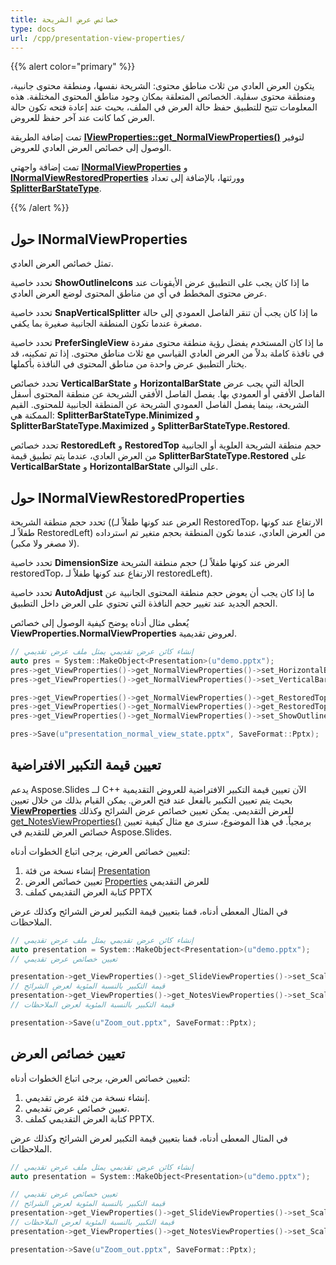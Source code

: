 ```yaml
---
title: خصائص عرض الشريحة
type: docs
url: /cpp/presentation-view-properties/
---
```


{{% alert color="primary" %}} 

يتكون العرض العادي من ثلاث مناطق محتوى: الشريحة نفسها، ومنطقة محتوى جانبية، ومنطقة محتوى سفلية. الخصائص المتعلقة بمكان وجود مناطق المحتوى المختلفة. هذه المعلومات تتيح للتطبيق حفظ حالة العرض في الملف، بحيث عند إعادة فتحه تكون حالة العرض كما كانت عند آخر حفظ للعروض.

تمت إضافة الطريقة [**IViewProperties::get_NormalViewProperties()**](https://reference.aspose.com/slides/cpp/class/aspose.slides.i_view_properties#aa8add44edf3e3ac578e0bf8f32617b06) لتوفير الوصول إلى خصائص العرض العادي للعروض. 

تمت إضافة واجهتي [**INormalViewProperties**](https://reference.aspose.com/slides/cpp/class/aspose.slides.i_normal_view_properties) و [**INormalViewRestoredProperties**](https://reference.aspose.com/slides/cpp/class/aspose.slides.i_normal_view_restored_properties) وورثتها، بالإضافة إلى تعداد [**SplitterBarStateType**](https://reference.aspose.com/slides/cpp/namespace/aspose.slides#ac12b36e68eb35cfd6ae026915e071950).

{{% /alert %}} 



## **حول INormalViewProperties** #

تمثل خصائص العرض العادي.

تحدد خاصية **ShowOutlineIcons** ما إذا كان يجب على التطبيق عرض الأيقونات عند عرض محتوى المخطط في أي من مناطق المحتوى لوضع العرض العادي.

تحدد خاصية **SnapVerticalSplitter** ما إذا كان يجب أن تنقر الفاصل العمودي إلى حالة مصغرة عندما تكون المنطقة الجانبية صغيرة بما يكفي.

تحدد خاصية **PreferSingleView** ما إذا كان المستخدم يفضل رؤية منطقة محتوى مفردة في نافذة كاملة بدلاً من العرض العادي القياسي مع ثلاث مناطق محتوى. إذا تم تمكينه، قد يختار التطبيق عرض واحدة من مناطق المحتوى في النافذة بأكملها.

تحدد خصائص **VerticalBarState** و **HorizontalBarState** الحالة التي يجب عرض الفاصل الأفقي أو العمودي بها. يفصل الفاصل الأفقي الشريحة عن منطقة المحتوى أسفل الشريحة، بينما يفصل الفاصل العمودي الشريحة عن المنطقة الجانبية للمحتوى. القيم الممكنة هي: **SplitterBarStateType.Minimized** و **SplitterBarStateType.Maximized** و **SplitterBarStateType.Restored**.

تحدد خصائص **RestoredLeft** و **RestoredTop** حجم منطقة الشريحة العلوية أو الجانبية من العرض العادي، عندما يتم تطبيق قيمة **SplitterBarStateType.Restored** على **VerticalBarState** و **HorizontalBarState** على التوالي.



## **حول INormalViewRestoredProperties** #

تحدد حجم منطقة الشريحة ((العرض عند كونها طفلاً لـ RestoredTop، الارتفاع عند كونها طفلاً لـ RestoredLeft) من العرض العادي، عندما تكون المنطقة بحجم متغير تم استرداده (لا مصغر ولا مكبر).

تحدد خاصية **DimensionSize** حجم منطقة الشريحة (العرض عند كونها طفلاً لـ restoredTop، الارتفاع عند كونها طفلاً لـ restoredLeft).

تحدد خاصية **AutoAdjust** ما إذا كان يجب أن يعوض حجم منطقة المحتوى الجانبية عن الحجم الجديد عند تغيير حجم النافذة التي تحتوي على العرض داخل التطبيق.

يُعطى مثال أدناه يوضح كيفية الوصول إلى خصائص **ViewProperties.NormalViewProperties** لعروض تقديمية.

``` cpp
// إنشاء كائن عرض تقديمي يمثل ملف عرض تقديمي
auto pres = System::MakeObject<Presentation>(u"demo.pptx");
pres->get_ViewProperties()->get_NormalViewProperties()->set_HorizontalBarState(SplitterBarStateType::Restored);
pres->get_ViewProperties()->get_NormalViewProperties()->set_VerticalBarState(SplitterBarStateType::Maximized);

pres->get_ViewProperties()->get_NormalViewProperties()->get_RestoredTop()->set_AutoAdjust(true);
pres->get_ViewProperties()->get_NormalViewProperties()->get_RestoredTop()->set_DimensionSize(80.0f);
pres->get_ViewProperties()->get_NormalViewProperties()->set_ShowOutlineIcons(true);

pres->Save(u"presentation_normal_view_state.pptx", SaveFormat::Pptx);
```


## **تعيين قيمة التكبير الافتراضية**
يدعم Aspose.Slides لــ C++ الآن تعيين قيمة التكبير الافتراضية للعروض التقديمية بحيث يتم تعيين التكبير بالفعل عند فتح العرض. يمكن القيام بذلك من خلال تعيين [**ViewProperties**](https://reference.aspose.com/slides/cpp/class/aspose.slides.view_properties) للعرض التقديمي. يمكن تعيين خصائص عرض الشرائح وكذلك [get_NotesViewProperties()](https://reference.aspose.com/slides/cpp/class/aspose.slides.view_properties#a86ad6559c9c0768d8210fdb86c86cf98) برمجياً. في هذا الموضوع، سنرى مع مثال كيفية تعيين خصائص العرض للتقديم في Aspose.Slides.

لتعيين خصائص العرض، يرجى اتباع الخطوات أدناه:

1. إنشاء نسخة من فئة [Presentation](https://reference.aspose.com/slides/cpp/class/aspose.slides.presentation)
1. تعيين خصائص العرض [Properties](https://reference.aspose.com/slides/cpp/class/aspose.slides.view_properties) للعرض التقديمي
1. كتابة العرض التقديمي كملف PPTX

في المثال المعطى أدناه، قمنا بتعيين قيمة التكبير لعرض الشرائح وكذلك عرض الملاحظات.

``` cpp
// إنشاء كائن عرض تقديمي يمثل ملف عرض تقديمي
auto presentation = System::MakeObject<Presentation>(u"demo.pptx");
// تعيين خصائص عرض تقديمي

presentation->get_ViewProperties()->get_SlideViewProperties()->set_Scale(100);
// قيمة التكبير بالنسبة المئوية لعرض الشرائح
presentation->get_ViewProperties()->get_NotesViewProperties()->set_Scale(100);
// قيمة التكبير بالنسبة المئوية لعرض الملاحظات 

presentation->Save(u"Zoom_out.pptx", SaveFormat::Pptx);
```



## **تعيين خصائص العرض**
لتعيين خصائص العرض، يرجى اتباع الخطوات أدناه:

1. إنشاء نسخة من فئة عرض تقديمي.
1. تعيين خصائص عرض تقديمي.
1. كتابة العرض التقديمي كملف PPTX.

في المثال المعطى أدناه، قمنا بتعيين قيمة التكبير لعرض الشرائح وكذلك عرض الملاحظات.

``` cpp
// إنشاء كائن عرض تقديمي يمثل ملف عرض تقديمي
auto presentation = System::MakeObject<Presentation>(u"demo.pptx");

// تعيين خصائص عرض تقديمي
// قيمة التكبير بالنسبة المئوية لعرض الشرائح
presentation->get_ViewProperties()->get_SlideViewProperties()->set_Scale(100);
// قيمة التكبير بالنسبة المئوية لعرض الملاحظات
presentation->get_ViewProperties()->get_NotesViewProperties()->set_Scale(100);

presentation->Save(u"Zoom_out.pptx", SaveFormat::Pptx);
```